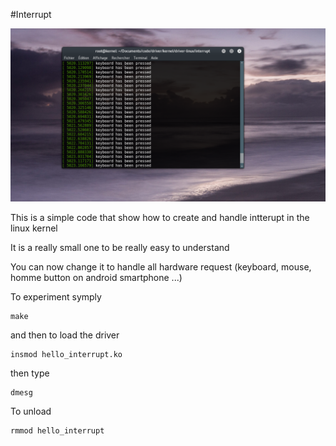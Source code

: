 #Interrupt



![interrupt](interrupt.png)



This is a simple code that show how to create and handle intterupt in the linux kernel

It is a really small one to be really easy to understand

You can now change it to handle all hardware request (keyboard, mouse, homme button on android smartphone ...)

To experiment symply

```shell
make
```
and then to load the driver

```shell
insmod hello_interrupt.ko
```
then type 

```shell
dmesg
```
To unload

```shell
rmmod hello_interrupt
```
